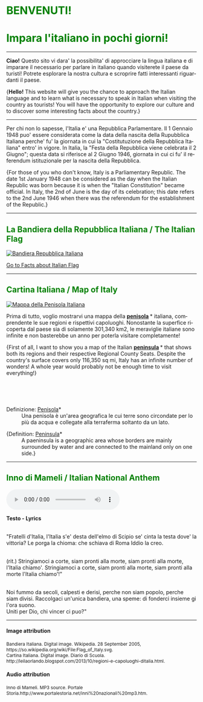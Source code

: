 <h1 style="color:green;"> BENVENUTI! </h1>
<h1 style="color:green;"> Impara l'italiano in pochi giorni! </h1>

<hr>

<p lang="it"> <strong>Ciao!</strong> Questo sito vi dara' la possibilita' di approcciare la lingua italiana e di imparare il necessario per parlare in italiano quando visiterete il paese da turisti! Potrete esplorare la nostra cultura e scroprire fatti interessanti riguardanti il paese. </p> 

<p lang="eng"> {<strong>Hello!</strong> This website will give you the chance to approach the Italian language and to learn what is necessary to speak in Italian when visiting the country as tourists! You will have the opportunity to explore our culture and to discover some interesting facts about the country.} </p> 

<hr>

<p lang="it"> Per chi non lo sapesse, l'Italia e' una Repubblica Parlamentare. Il 1 Gennaio 1948 puo' essere considerata come la data della nascita della Rupubblica Italiana perche' fu' la giornata in cui la "Costitutuzione della Repubblica Italiana" entro' in vigore. In Italia, la "Festa della Repubblica viene celebrata il 2 Giugno"; questa data si riferisce al 2 Giugno 1946, giornata in cui ci fu' il referendum istituzionale per la nascita della Repubblica. </p>

<p lang="eng"> {For those of you who don't know, Italy is a Parliamentary Republic. The date 1st January 1948 can be considered as the day when the Italian Republic was born because it is when the "Italian Constitution" became official. In Italy, the 2nd of June is the day of its celebration; this date refers to the 2nd June 1946 when there was the referendum for the establishment of the Republic.} </p>

<hr>

<h2 style="color:green;"> La Bandiera della Repubblica Italiana / The Italian Flag </h2>

<p>
   <a href="https://upload.wikimedia.org/wikipedia/commons/thumb/0/03/Flag_of_Italy.svg/2000px-Flag_of_Italy.svg.png" 
 title="Bandiera Repubblica Italiana">
     
 <img class="imgLeft"
 src="https://upload.wikimedia.org/wikipedia/commons/thumb/0/03/Flag_of_Italy.svg/2000px-Flag_of_Italy.svg.png" alt="Bandiera Repubblica Italiana">
 
 </a>
 
<p style="clear:both;"> </p>

<p>
<a style="float:right:" href="italianflag.html" class="btn2">Go to Facts about Italian Flag</a>
</p>
<div style="clear.both;"> </div>


<hr>

<h2 style="color:green;"> Cartina Italiana / Map of Italy </h2>

<p>
   <a href="http://4.bp.blogspot.com/--eWVFHpbX3Y/UlRtTnyZicI/AAAAAAAAA-s/kNksjAQY8zc/s1600/Italia+politica.jpg" 
 title="Mappa dell'Italia">
     
 <img class="imgLeft"
 src="http://4.bp.blogspot.com/--eWVFHpbX3Y/UlRtTnyZicI/AAAAAAAAA-s/kNksjAQY8zc/s1600/Italia+politica.jpg" alt="Mappa della Penisola Italiana">
 
 </a>

<p lang="it"> Prima di tutto, voglio mostrarvi una mappa della <strong> <u>penisola</u> </strong>* italiana, comprendente le sue regioni e rispettivi capoluoghi. Nonostante la superfice ricoperta dal paese sia  di solamente 301,340 km2, le meraviglie italiane sono infinite e non basterebbe un anno per poterla visitare completamente! </p>

<p lang="en"> {First of all, I want to show you a map of the Italian <strong> <u>peninsula</u> </strong>* that shows both its regions and their respective Regional County Seats. Despite the country's surface covers only 116,350 sq mi, Italy has an infinite number of wonders! A whole year would probably not be enough time to visit everything!} </p>

<br>
<br>
<br>
<dl>
  <dt>Definizione: <u>Penisola</u>*</dt>
  <dd lang="it">Una penisola è un'area geografica le cui terre sono circondate per lo più da acqua e collegate alla terraferma soltanto da un lato.</dd>
</dl>

<dl>
  <dt>{Definition: <u>Peninsula</u>*</dt>
  <dd lang="eng">A paeninsula is a geographic area whose borders are mainly surrounded by water and are connected to the mainland only on one side.}</dd>
</dl>

<p style="clear:both;"> </p>


<hr>
<h2 style="color:green;"> Inno di Mameli / Italian National Anthem </h2>

<audio controls>
 
  <source src="http://www.portalestoria.net/INNI%20MP3/Inno%20Nazionale%20Italia.mp3" type="audio/mpeg">
Your browser does not support the audio element.
</audio>

<p> <strong>  Testo - Lyrics </strong> <br>

<br>"Fratelli d'Italia, l'Italia s'e' desta
dell'elmo di Scipio se' cinta la testa
dove' la vittoria? Le porga la chioma:
che schiava di Roma Iddio la creo. <br>

<br>(rit.)
Stringiamoci a corte, siam pronti alla morte,
siam pronti alla morte, l'Italia chiamo'.
Stringiamoci a corte, siam pronti alla morte,
siam pronti alla morte l'Italia chiamo'!" <br>

<br>Noi fummo da secoli, calpesti e derisi,
perche non siam popolo, perche siam divisi.
Raccolgaci un'unica bandiera, una speme:
di fonderci insieme gi l'ora suono. <br>
Uniti per Dio, chi vincer ci puo?" <br>

</p>



<hr> 
<h4>Image attribution</h4>
<p style="font-size:85%;"> 
Bandiera Italiana. Digital image. Wikipedia. 28 September 2005, https://so.wikipedia.org/wiki/File:Flag_of_Italy.svg. <br>
Cartina Italiana. Digital image. Diario di Scuola. http://leilaorlando.blogspot.com/2013/10/regioni-e-capoluoghi-ditalia.html. 
</p>
<h4>Audio attribution</h4>
<p style="font-size:85%;"> 
Inno di Mameli. MP3 source. Portale Storia.http://www.portalestoria.net/inni%20nazionali%20mp3.htm.
</p>


